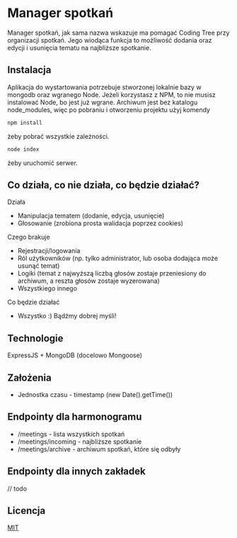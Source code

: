 # Manager spotkań

Manager spotkań, jak sama nazwa wskazuje ma pomagać Coding Tree przy organizacji spotkań. Jego wiodąca funkcja to możliwość dodania oraz edycji i usunięcia tematu na najbliższe spotkanie.

## Instalacja

Aplikacja do wystartowania potrzebuje stworzonej lokalnie bazy w mongodb oraz wgranego Node. Jeżeli korzystasz z NPM, to nie musisz instalować Node, bo jest już wgrane. Archiwum jest bez katalogu node_modules, więc po pobraniu i otworzeniu projektu użyj komendy

```bash
npm install
```
żeby pobrać wszystkie zależności. 

```bash
node index
```
żeby uruchomić serwer.

## Co działa, co nie działa, co będzie działać?

Działa

* Manipulacja tematem (dodanie, edycja, usunięcie)
* Głosowanie (zrobiona prosta walidacja poprzez cookies)

Czego brakuje
* Rejestracji/logowania
* Ról użytkowników (np. tylko administrator, lub osoba dodająca może usunąć temat)
* Logiki (temat z najwyższą liczbą głosów zostaje przeniesiony do archiwum, a reszta głosów zostaje wyzerowana)
* Wszystkiego innego

Co będzie działać
* Wszystko :) Bądźmy dobrej myśli!


## Technologie

ExpressJS + MongoDB (docelowo Mongoose)

## Założenia

- Jednostka czasu - timestamp (new Date().getTime())

## Endpointy dla harmonogramu

- /meetings - lista wszystkich spotkań
- /meetings/incoming - najbliższe spotkanie
- /meetings/archive - archiwum spotkań, które się odbyły

## Endpointy dla innych zakładek
// todo

## Licencja
[MIT](https://choosealicense.com/licenses/mit/)
